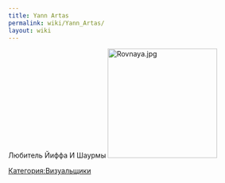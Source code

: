 ```yaml
---
title: Yann Artas
permalink: wiki/Yann_Artas/
layout: wiki
---
```


Любитель Йиффа И Шаурмы
<img src="Rovnaya.jpg" title="fig:Rovnaya.jpg" width="220" height="220" alt="Rovnaya.jpg" />

[Категория:Визуальщики](Категория:Визуальщики "wikilink")
